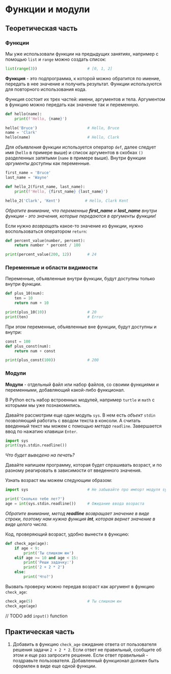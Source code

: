 # Функции и модули

## Теоретическая часть

### Функции

Мы уже использовали функции на предыдущих занятиях, например с помощью `list` и `range` можно создать список:

```Python
list(range(3))                      # [0, 1, 2]
```

**Функция** - это подпрограмма, к которой можно обратится по имение, передать в нее значение и получить результат. Функции используются для повторного использования кода.

Функция состоит их трех частей: имени, аргументов и тела. Аргументом в функцию можно передать как значение так и переменную.

```Python
def hello(name):
    print(f'Hello, {name}')

hello('Bruce')                      # Hello, Bruce
name = 'Clark'
hello(name)                         # Hello, Clark
```

Для *объявления* функции используется оператор `def`, далее следует имя (`hello` в примере выше) и список аргументов в скобках `()` разделенных запятыми (`name` в примере выше). Внутри функции *аргументы* доступны как переменные.

```Python
first_name = 'Bruce'
last_name = 'Wayne'

def hello_2(first_name, last_name):
    print(f'Hello, {first_name} {last_name}')

hello_2('Clark', 'Kent')           # Hello, Clark Kent
```

*Обратите внимание, что переменные **first_name** и **last_name** внутри функции - это значения, которые передаются в аргументы функции!*

Если нужно *возвращать* какое-то значение из функции, нужно воспользоваться оператором `return`:

```Python
def percent_value(number, percent):
    return number * percent / 100

print(percent_value(200, 12))       # 24
```

### Переменные и области видимости

Переменные, объявленные внутри функции, будут доступны только внутри функции.

```Python
def plus_10(num):
    ten = 10
    return num + 10

print(plus_10(10))                  # 20
print(ten)                          # Error
```

При этом переменные, объявленные вне функции, будут доступны и внутри:

```Python
const = 100
def plus_const(num):
    return num + const

print(plus_const(100))              # 200
```

### Модули

**Модули** - отдельный файл или набор файлов, со своими функциями и переменными, добавляющий какой-либо функционал.

В Python есть набор встроенных модулей, например `turtle` и `math` с которыми мы уже познакомились.

Давайте рассмотрим еще один модуль `sys`. В нем есть *объект* `stdin` позволяющий работать с вводом текста в консоли. А считать введенный текст мы можем с помощью *метода* `readline`. Завершается ввод по нажатию клавиши `Enter`.

```Python
import sys
print(sys.stdin.readline())
```

*Что будет выведено на печать?*

Давайте напишем программу, которая будет спрашивать возраст, и по разному реагировать в зависимости от введенного значения.

Узнать возраст мы можем следующим образом:

```Python
import sys                          # Не забывайте про импорт модуля sys

print('Сколько тебе лет?')
age = int(sys.stdin.readline())     # Ожидание ввода возраста
```

*Обратите внимание, метод **readline** возвращает значение в виде строки, поэтому нам нужна функция **int**, которая вернет значение в виде целого числа.*

Код, проверяющий возраст, удобно вынести в функцию:

```Python
def check_age(age):
    if age < 9:
        print('Ты слишком юн')
    elif age >= 10 and age < 15:
        print('Реши задачку:')
        print('2 + 2 * 2')
    else:
        print('Что?')
```

Вызвать проверку можно передав возраст как аргумент в функцию `check_age`:

```Python
check_age(5)                        # Ты слишком юн
сheck_age(age)
```

// TODO add `input()` function

## Практическая часть

1. Добавить в функцию `check_age` ожидание ответа от пользователя решения задачи `2 + 2 * 2`. Если ответ не правильный, сообщите об этом и еще раз запросите решение. Если ответ правильный - поздравьте пользователя. Добавленный функционал должен быть оформлен в виде еще одной функции.

